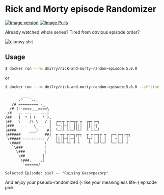 # Rick and Morty episode Randomizer
[![image version](https://img.shields.io/docker/v/dmi7ry/rick-and-morty-random-episode?sort=semver)](https://hub.docker.com/r/dmi7ry/time-exporter)
[![Image Pulls](https://img.shields.io/docker/pulls/dmi7ry/rick-and-morty-random-episode.svg)](https://hub.docker.com/r/dmi7ry/time-exporter)

Already watched whole series?
Tired from obvious episode order?

![clumsy shit](http://i.imgur.com/Rmhz4.gif)

## Usage
```bash
$ docker run --rm dmi7ry/rick-and-morty-random-episode:5.0.0
```
or
```bash
$ docker run --rm dmi7ry/rick-and-morty-random-episode:5.0.0 --offline true
```

```
        ___
    . -^   `--,
   /# =========`-_
  /# (--====___====\
 /#   .- --.  . --.|
/##   |  * ) (   * ),
|##   \    /\ \   / |  ┌─┐┬ ┬┌─┐┬ ┬  ┌┬┐┌─┐
|###   ---   \ ---  |  └─┐├─┤│ ││││  │││├┤
|####      ___)    #|  └─┘┴ ┴└─┘└┴┘  ┴ ┴└─┘
|######           ##|  ┬ ┬┬ ┬┌─┐┌┬┐  ┬ ┬┌─┐┬ ┬  ┌─┐┌─┐┌┬┐
 \##### ---------- /   │││├─┤├─┤ │   └┬┘│ ││ │  │ ┬│ │ │
  \####           (    └┴┘┴ ┴┴ ┴ ┴    ┴ └─┘└─┘  └─┘└─┘ ┴
   `\###          |
     \###         |
      \##        |
       \###.    .)
        `======/

Selected Episode: s1e7 -- "Raising Gazorpazorp"
```
And enjoy your pseudo-randomized (~like your meaningless life~) episode pick
